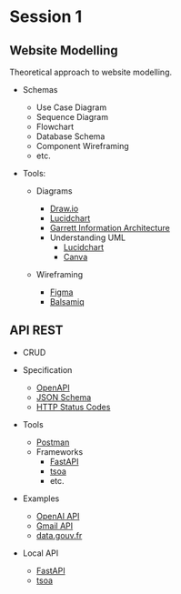 # Session 1

## Website Modelling

Theoretical approach to website modelling.

- Schemas
    - Use Case Diagram
    - Sequence Diagram
    - Flowchart
    - Database Schema
    - Component Wireframing
    - etc.

- Tools:
    - Diagrams
        - [Draw.io](https://app.diagrams.net/)
        - [Lucidchart](https://www.lucidchart.com/)
        - [Garrett Information Architecture](http://www.jjg.net/ia/visvocab/)
        - Understanding UML
            - [Lucidchart](https://www.lucidchart.com/blog/fr/types-de-diagrammes-UML)
            - [Canva](https://www.canva.com/fr_fr/tableau-blanc/uml/)

    - Wireframing
        - [Figma](https://www.figma.com/)
        - [Balsamiq](https://balsamiq.com/)

## API REST

- CRUD
- Specification
    - [OpenAPI](https://swagger.io/docs/specification/about/)
    - [JSON Schema](https://json-schema.org/)
    - [HTTP Status Codes](https://developer.mozilla.org/en-US/docs/Web/HTTP/Status)

- Tools
    - [Postman](https://www.postman.com/)
    - Frameworks
        - [FastAPI](https://fastapi.tiangolo.com/)
        - [tsoa](https://tsoa-community.github.io/docs/)
        - etc.

- Examples
    - [OpenAI API](https://platform.openai.com/docs/api-reference/chat)
    - [Gmail API](https://developers.google.com/gmail/api/reference/rest/v1/users.messages/get)
    - [data.gouv.fr](https://doc.data.gouv.fr/api/reference/#/topics)

- Local API
    - [FastAPI](./fastapi)
    - [tsoa](./tsoa)
